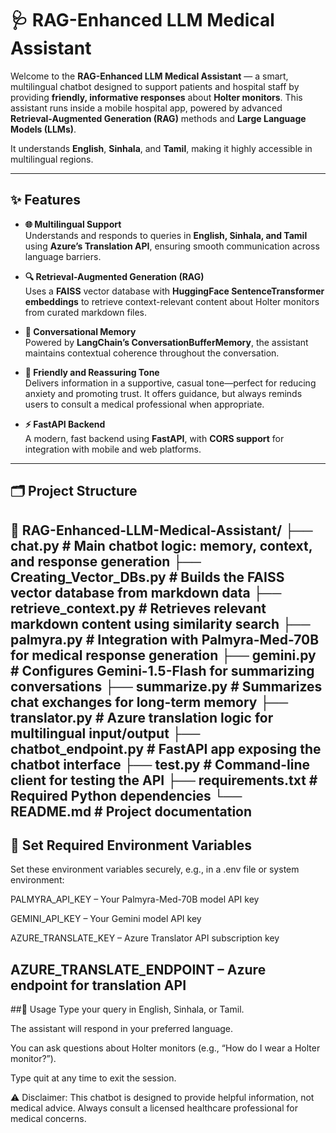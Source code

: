 # 🩺 RAG-Enhanced LLM Medical Assistant

Welcome to the **RAG-Enhanced LLM Medical Assistant** — a smart, multilingual chatbot designed to support patients and hospital staff by providing **friendly, informative responses** about **Holter monitors**. This assistant runs inside a mobile hospital app, powered by advanced **Retrieval-Augmented Generation (RAG)** methods and **Large Language Models (LLMs)**.

It understands **English**, **Sinhala**, and **Tamil**, making it highly accessible in multilingual regions.

---

## ✨ Features

- **🌐 Multilingual Support**  
  Understands and responds to queries in **English, Sinhala, and Tamil** using **Azure’s Translation API**, ensuring smooth communication across language barriers.

- **🔍 Retrieval-Augmented Generation (RAG)**  
  Uses a **FAISS** vector database with **HuggingFace SentenceTransformer embeddings** to retrieve context-relevant content about Holter monitors from curated markdown files.

- **🧠 Conversational Memory**  
  Powered by **LangChain’s ConversationBufferMemory**, the assistant maintains contextual coherence throughout the conversation.

- **🤖 Friendly and Reassuring Tone**  
  Delivers information in a supportive, casual tone—perfect for reducing anxiety and promoting trust. It offers guidance, but always reminds users to consult a medical professional when appropriate.

- **⚡ FastAPI Backend**  
  A modern, fast backend using **FastAPI**, with **CORS support** for integration with mobile and web platforms.

---

## 🗂 Project Structure

📁 RAG-Enhanced-LLM-Medical-Assistant/
├── chat.py # Main chatbot logic: memory, context, and response generation
├── Creating_Vector_DBs.py # Builds the FAISS vector database from markdown data
├── retrieve_context.py # Retrieves relevant markdown content using similarity search
├── palmyra.py # Integration with Palmyra-Med-70B for medical response generation
├── gemini.py # Configures Gemini-1.5-Flash for summarizing conversations
├── summarize.py # Summarizes chat exchanges for long-term memory
├── translator.py # Azure translation logic for multilingual input/output
├── chatbot_endpoint.py # FastAPI app exposing the chatbot interface
├── test.py # Command-line client for testing the API
├── requirements.txt # Required Python dependencies
└── README.md # Project documentation
---
## 🔐 Set Required Environment Variables
Set these environment variables securely, e.g., in a .env file or system environment:

PALMYRA_API_KEY – Your Palmyra-Med-70B model API key

GEMINI_API_KEY – Your Gemini model API key

AZURE_TRANSLATE_KEY – Azure Translator API subscription key

AZURE_TRANSLATE_ENDPOINT – Azure endpoint for translation API
---
##💬 Usage
Type your query in English, Sinhala, or Tamil.

The assistant will respond in your preferred language.

You can ask questions about Holter monitors (e.g., “How do I wear a Holter monitor?”).

Type quit at any time to exit the session.

⚠️ Disclaimer: This chatbot is designed to provide helpful information, not medical advice. Always consult a licensed healthcare professional for medical concerns.
